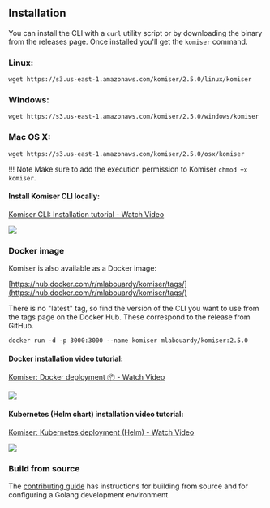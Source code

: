 ## Installation

You can install the CLI with a `curl` utility script or by downloading the binary from the releases page. Once installed you'll get the `komiser` command.

### Linux:

```
wget https://s3.us-east-1.amazonaws.com/komiser/2.5.0/linux/komiser
```

### Windows:

```
wget https://s3.us-east-1.amazonaws.com/komiser/2.5.0/windows/komiser
```

### Mac OS X:

```
wget https://s3.us-east-1.amazonaws.com/komiser/2.5.0/osx/komiser
```

!!! Note
    Make sure to add the execution permission to Komiser `chmod +x komiser`.

#### Install Komiser CLI locally:

<a href="https://www.loom.com/share/27d586a54cef49f3b394085afb119afa">
    <p>Komiser CLI: Installation tutorial  - Watch Video</p>
    <img style="max-width:300px;" src="https://cdn.loom.com/sessions/thumbnails/27d586a54cef49f3b394085afb119afa-1658241069897-with-play.gif">
  </a>

### Docker image

Komiser is also available as a Docker image:

[https://hub.docker.com/r/mlabouardy/komiser/tags/](https://hub.docker.com/r/mlabouardy/komiser/tags/)

There is no "latest" tag, so find the version of the CLI you want to use from the tags page on the Docker Hub. These correspond to the release from GitHub.

```
docker run -d -p 3000:3000 --name komiser mlabouardy/komiser:2.5.0
```

#### Docker installation video tutorial:

<a href="https://www.loom.com/share/5ce75af3a4a34dffb923f126019b0f7b">
    <p>Komiser: Docker deployment 📦 - Watch Video</p>
    <img style="max-width:300px;" src="https://cdn.loom.com/sessions/thumbnails/5ce75af3a4a34dffb923f126019b0f7b-1658315486250-with-play.gif">
  </a>

#### Kubernetes (Helm chart) installation video tutorial:

<a href="https://www.loom.com/share/da9871ac41f94f59bc48a62da8fd1df9">
    <p>Komiser: Kubernetes deployment (Helm) - Watch Video</p>
    <img style="max-width:300px;" src="https://cdn.loom.com/sessions/thumbnails/da9871ac41f94f59bc48a62da8fd1df9-with-play.gif">
  </a>


### Build from source

The [contributing guide](https://docs.komiser.io/contributing) has instructions for building from source and for configuring a Golang development environment.